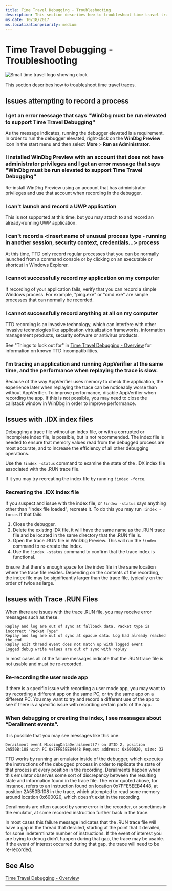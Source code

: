 ```yaml
---
title: Time Travel Debugging - Troubleshooting
description: This section describes how to troubleshoot time travel traces.
ms.date: 10/18/2017
ms.localizationpriority: medium
---
```


# Time Travel Debugging - Troubleshooting

![Small time travel logo showing clock](images/ttd-time-travel-debugging-logo.png) 

This section describes how to troubleshoot time travel traces.

## Issues attempting to record a process

### I get an error message that says "WinDbg must be run elevated to support Time Travel Debugging"

As the message indicates, running the debugger elevated is a requirement. In order to run the debugger elevated, right-click on the **WinDbg Preview** icon in the start menu and then select **More** > **Run as Administrator**.

### I installed WinDbg Preview with an account that does not have administrator privileges and I get an error message that says "WinDbg must be run elevated to support Time Travel Debugging"

Re-install WinDbg Preview using an account that has administrator privileges and use that account when recording in the debugger.

### I can't launch and record a UWP application

This is not supported at this time, but you may attach to and record an already-running UWP application.

### I can't record a <insert name of unusual process type - running in another session, security context, credentials...> process

At this time, TTD only record regular processes that you can be normally launched from a command console or by clicking on an executable or shortcut in Windows Explorer.

### I cannot successfully record my application on my computer

If recording of your application fails, verify that you can record a simple Windows process.  For example, "ping.exe" or "cmd.exe" are simple processes that can normally be recorded.

### I cannot successfully record anything at all on my computer

TTD recording is an invasive technology, which can interfere with other invasive technologies like application virtualization frameworks, information management products, security software or antivirus products.

See "Things to look out for" in [Time Travel Debugging - Overview](time-travel-debugging-overview.md) for information on known TTD incompatibilities.

### I’m tracing an application and running AppVerifier at the same time, and the performance when replaying the trace is slow.

Because of the way AppVerifier uses memory to check the application, the experience later when replaying the trace can be noticeably worse than without AppVerifier. To improve performance, disable AppVerifier when recording the app. If this is not possible, you may need to close the callstack window in WinDbg in order to improve performance.


## Issues with .IDX index files

Debugging a trace file without an index file, or with a corrupted or incomplete index file, is possible, but is not recommended.
The index file is needed to ensure that memory values read from the debugged process are most accurate, and to increase the efficiency of all other debugging operations.

Use the `!index -status` command to examine the state of the .IDX index file associated with the .RUN trace file.

If it you may try recreating the index file by running `!index -force`.

### Recreating the .IDX index file

If you suspect and issue with the index file, or `!index -status` says anything other than "Index file loaded", recreate it.
To do this you may run `!index -force`. If that fails:

1. Close the debugger.
2. Delete the existing IDX file, it will have the same name as the .RUN trace file and be located in the same directory that the .RUN file is.
3. Open the trace .RUN file in WinDbg Preview. This will run the `!index` command to re-create the index.
4. Use the `!index -status` command to confirm that the trace index is functional.

Ensure that there's enough space for the index file in the same location where the trace file resides.
Depending on the contents of the recording, the index file may be significantly larger than the trace file, typically on the order of twice as large.

## Issues with Trace .RUN Files

When there are issues with the trace .RUN file, you may receive error messages such as these.

```dbgcmd
Replay and log are out of sync at fallback data. Packet type is incorrect "Packet Type"
Replay and log are out of sync at opaque data. Log had already reached the end
Replay exit thread event does not match up with logged event
Logged debug write values are out of sync with replay
```

In most cases all of the failure messages indicate that the .RUN trace file is not usable and must be re-recorded.


### Re-recording the user mode app

If there is a specific issue with recording a user mode app, you may want to try recording a different app on the same PC, or try the same app on a different PC. You may want to try and record a different use of the app to see if there is a specific issue with recording certain parts of the app.


### When debugging or creating the index, I see messages about “Derailment events”.

It is possible that you may see messages like this one:

```dbgcmd
Derailment event MissingDataDerailment(7) on UTID 2, position 2A550B:108 with PC 0x7FFE5EEB4448 Request address: 0x600020, size: 32
```

TTD works by running an emulator inside of the debugger, which executes the instructions of the debugged process in order to replicate the state of that process at every position in the recording. Derailments happen when this emulator observes some sort of discrepancy between the resulting state and information found in the trace file. The error quoted above, for instance, refers to an instruction found on location 0x7FFE5EEB4448, at position 2A550B:108 in the trace, which attempted to read some memory around location 0x600020, which doesn’t exist in the recording.

Derailments are often caused by some error in the recorder, or sometimes in the emulator, at some recorded instruction further back in the trace. 

In most cases this failure message indicates that the .RUN trace file will have a gap in the thread that derailed, starting at the point that it derailed, for some indeterminate number of instructions. If the event of interest you are trying to debug didn’t happen during that gap, the trace may be usable. If the event of interest occurred during that gap, the trace will need to be re-recorded.


## See Also

[Time Travel Debugging - Overview](time-travel-debugging-overview.md)

---






